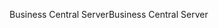 <span data-ttu-id="21b87-101">Business Central Server</span><span class="sxs-lookup"><span data-stu-id="21b87-101">Business Central Server</span></span>